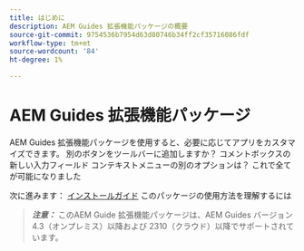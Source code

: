 ```yaml
---
title: はじめに
description: AEM Guides 拡張機能パッケージの概要
source-git-commit: 9754536b7954d63d80746b34ff2cf35716086fdf
workflow-type: tm+mt
source-wordcount: '84'
ht-degree: 1%

---
```


# AEM Guides 拡張機能パッケージ

AEM Guides 拡張機能パッケージを使用すると、必要に応じてアプリをカスタマイズできます。 別のボタンをツールバーに追加しますか？ コメントボックスの新しい入力フィールド コンテキストメニューの別のオプションは？ これで全てが可能になりました

次に進みます： [インストールガイド](./integrating-customisations.md) このパッケージの使用方法を理解するには

> **_注意：_** このAEM Guide 拡張機能パッケージは、AEM Guides バージョン 4.3（オンプレミス）以降および 2310（クラウド）以降でサポートされています。

